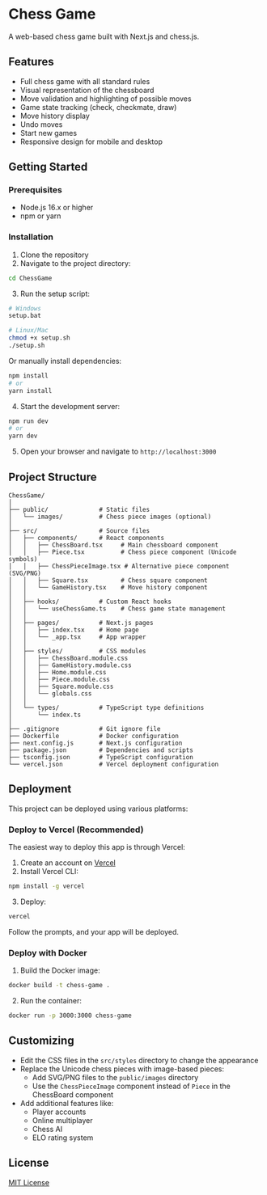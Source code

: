 # Chess Game

A web-based chess game built with Next.js and chess.js.

## Features

- Full chess game with all standard rules
- Visual representation of the chessboard
- Move validation and highlighting of possible moves
- Game state tracking (check, checkmate, draw)
- Move history display
- Undo moves
- Start new games
- Responsive design for mobile and desktop

## Getting Started

### Prerequisites

- Node.js 16.x or higher
- npm or yarn

### Installation

1. Clone the repository
2. Navigate to the project directory:

```bash
cd ChessGame
```

3. Run the setup script:

```bash
# Windows
setup.bat

# Linux/Mac
chmod +x setup.sh
./setup.sh
```

Or manually install dependencies:

```bash
npm install
# or
yarn install
```

4. Start the development server:

```bash
npm run dev
# or
yarn dev
```

5. Open your browser and navigate to `http://localhost:3000`

## Project Structure

```
ChessGame/
│
├── public/              # Static files
│   └── images/          # Chess piece images (optional)
│
├── src/                 # Source files
│   ├── components/      # React components
│   │   ├── ChessBoard.tsx     # Main chessboard component
│   │   ├── Piece.tsx          # Chess piece component (Unicode symbols)
│   │   ├── ChessPieceImage.tsx # Alternative piece component (SVG/PNG)
│   │   ├── Square.tsx         # Chess square component
│   │   └── GameHistory.tsx    # Move history component
│   │
│   ├── hooks/           # Custom React hooks
│   │   └── useChessGame.ts    # Chess game state management
│   │
│   ├── pages/           # Next.js pages
│   │   ├── index.tsx    # Home page
│   │   └── _app.tsx     # App wrapper
│   │
│   ├── styles/          # CSS modules
│   │   ├── ChessBoard.module.css
│   │   ├── GameHistory.module.css
│   │   ├── Home.module.css
│   │   ├── Piece.module.css
│   │   ├── Square.module.css
│   │   └── globals.css
│   │
│   └── types/           # TypeScript type definitions
│       └── index.ts
│
├── .gitignore           # Git ignore file
├── Dockerfile           # Docker configuration
├── next.config.js       # Next.js configuration
├── package.json         # Dependencies and scripts
├── tsconfig.json        # TypeScript configuration
└── vercel.json          # Vercel deployment configuration
```

## Deployment

This project can be deployed using various platforms:

### Deploy to Vercel (Recommended)

The easiest way to deploy this app is through Vercel:

1. Create an account on [Vercel](https://vercel.com/)
2. Install Vercel CLI:

```bash
npm install -g vercel
```

3. Deploy:

```bash
vercel
```

Follow the prompts, and your app will be deployed.

### Deploy with Docker

1. Build the Docker image:

```bash
docker build -t chess-game .
```

2. Run the container:

```bash
docker run -p 3000:3000 chess-game
```

## Customizing

- Edit the CSS files in the `src/styles` directory to change the appearance
- Replace the Unicode chess pieces with image-based pieces:
  - Add SVG/PNG files to the `public/images` directory
  - Use the `ChessPieceImage` component instead of `Piece` in the ChessBoard component
- Add additional features like:
  - Player accounts
  - Online multiplayer
  - Chess AI
  - ELO rating system

## License

[MIT License](LICENSE) 